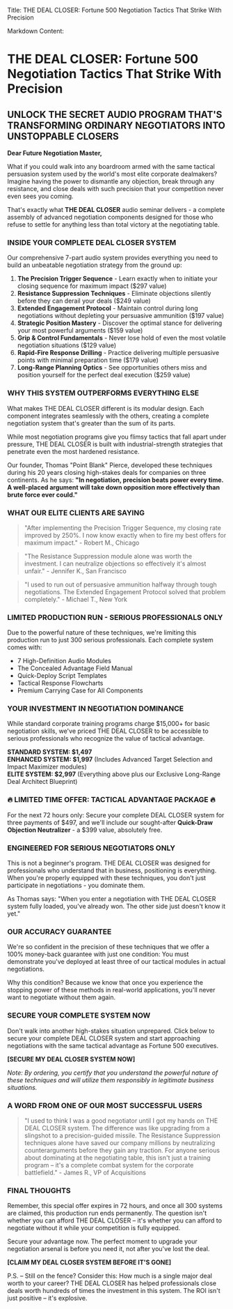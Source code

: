 Title: THE DEAL CLOSER: Fortune 500 Negotiation Tactics That Strike With Precision

Markdown Content:
# THE DEAL CLOSER: Fortune 500 Negotiation Tactics That Strike With Precision

## UNLOCK THE SECRET AUDIO PROGRAM THAT'S TRANSFORMING ORDINARY NEGOTIATORS INTO UNSTOPPABLE CLOSERS

**Dear Future Negotiation Master,**

What if you could walk into any boardroom armed with the same tactical persuasion system used by the world's most elite corporate dealmakers? Imagine having the power to dismantle any objection, break through any resistance, and close deals with such precision that your competition never even sees you coming.

That's exactly what **THE DEAL CLOSER** audio seminar delivers - a complete assembly of advanced negotiation components designed for those who refuse to settle for anything less than total victory at the negotiating table.

### INSIDE YOUR COMPLETE DEAL CLOSER SYSTEM

Our comprehensive 7-part audio system provides everything you need to build an unbeatable negotiation strategy from the ground up:

1. **The Precision Trigger Sequence** - Learn exactly when to initiate your closing sequence for maximum impact ($297 value)
2. **Resistance Suppression Techniques** - Eliminate objections silently before they can derail your deals ($249 value)
3. **Extended Engagement Protocol** - Maintain control during long negotiations without depleting your persuasive ammunition ($197 value)
4. **Strategic Position Mastery** - Discover the optimal stance for delivering your most powerful arguments ($159 value)
5. **Grip & Control Fundamentals** - Never lose hold of even the most volatile negotiation situations ($129 value)
6. **Rapid-Fire Response Drilling** - Practice delivering multiple persuasive points with minimal preparation time ($179 value)
7. **Long-Range Planning Optics** - See opportunities others miss and position yourself for the perfect deal execution ($259 value)

### WHY THIS SYSTEM OUTPERFORMS EVERYTHING ELSE

What makes THE DEAL CLOSER different is its modular design. Each component integrates seamlessly with the others, creating a complete negotiation system that's greater than the sum of its parts.

While most negotiation programs give you flimsy tactics that fall apart under pressure, THE DEAL CLOSER is built with industrial-strength strategies that penetrate even the most hardened resistance.

Our founder, Thomas "Point Blank" Pierce, developed these techniques during his 20 years closing high-stakes deals for companies on three continents. As he says: **"In negotiation, precision beats power every time. A well-placed argument will take down opposition more effectively than brute force ever could."**

### WHAT OUR ELITE CLIENTS ARE SAYING

> "After implementing the Precision Trigger Sequence, my closing rate improved by 250%. I now know exactly when to fire my best offers for maximum impact." - Robert M., Chicago

> "The Resistance Suppression module alone was worth the investment. I can neutralize objections so effectively it's almost unfair." - Jennifer K., San Francisco

> "I used to run out of persuasive ammunition halfway through tough negotiations. The Extended Engagement Protocol solved that problem completely." - Michael T., New York

### LIMITED PRODUCTION RUN - SERIOUS PROFESSIONALS ONLY

Due to the powerful nature of these techniques, we're limiting this production run to just 300 serious professionals. Each complete system comes with:

- 7 High-Definition Audio Modules
- The Concealed Advantage Field Manual
- Quick-Deploy Script Templates
- Tactical Response Flowcharts
- Premium Carrying Case for All Components

### YOUR INVESTMENT IN NEGOTIATION DOMINANCE

While standard corporate training programs charge $15,000+ for basic negotiation skills, we've priced THE DEAL CLOSER to be accessible to serious professionals who recognize the value of tactical advantage.

**STANDARD SYSTEM: $1,497**  
**ENHANCED SYSTEM: $1,997** (Includes Advanced Target Selection and Impact Maximizer modules)  
**ELITE SYSTEM: $2,997** (Everything above plus our Exclusive Long-Range Deal Architect Blueprint)

### 🔥 LIMITED TIME OFFER: TACTICAL ADVANTAGE PACKAGE 🔥

For the next 72 hours only: Secure your complete DEAL CLOSER system for three payments of $497, and we'll include our sought-after **Quick-Draw Objection Neutralizer** - a $399 value, absolutely free.

### ENGINEERED FOR SERIOUS NEGOTIATORS ONLY

This is not a beginner's program. THE DEAL CLOSER was designed for professionals who understand that in business, positioning is everything. When you're properly equipped with these techniques, you don't just participate in negotiations - you dominate them.

As Thomas says: "When you enter a negotiation with THE DEAL CLOSER system fully loaded, you've already won. The other side just doesn't know it yet."

### OUR ACCURACY GUARANTEE

We're so confident in the precision of these techniques that we offer a 100% money-back guarantee with just one condition: You must demonstrate you've deployed at least three of our tactical modules in actual negotiations.

Why this condition? Because we know that once you experience the stopping power of these methods in real-world applications, you'll never want to negotiate without them again.

### SECURE YOUR COMPLETE SYSTEM NOW

Don't walk into another high-stakes situation unprepared. Click below to secure your complete DEAL CLOSER system and start approaching negotiations with the same tactical advantage as Fortune 500 executives.

**[SECURE MY DEAL CLOSER SYSTEM NOW]**

*Note: By ordering, you certify that you understand the powerful nature of these techniques and will utilize them responsibly in legitimate business situations.*

### A WORD FROM ONE OF OUR MOST SUCCESSFUL USERS

> "I used to think I was a good negotiator until I got my hands on THE DEAL CLOSER system. The difference was like upgrading from a slingshot to a precision-guided missile. The Resistance Suppression techniques alone have saved our company millions by neutralizing counterarguments before they gain any traction. For anyone serious about dominating at the negotiating table, this isn't just a training program – it's a complete combat system for the corporate battlefield." - James R., VP of Acquisitions

### FINAL THOUGHTS

Remember, this special offer expires in 72 hours, and once all 300 systems are claimed, this production run ends permanently. The question isn't whether you can afford THE DEAL CLOSER – it's whether you can afford to negotiate without it while your competition is fully equipped.

Secure your advantage now. The perfect moment to upgrade your negotiation arsenal is before you need it, not after you've lost the deal.

**[CLAIM MY DEAL CLOSER SYSTEM BEFORE IT'S GONE]**

P.S. – Still on the fence? Consider this: How much is a single major deal worth to your career? THE DEAL CLOSER has helped professionals close deals worth hundreds of times the investment in this system. The ROI isn't just positive – it's explosive.